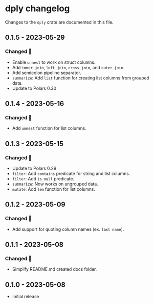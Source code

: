 # dply changelog
Changes to the `dply` crate are documented in this file.

## 0.1.5 - 2023-05-29
### Changed 🔧
* Enable `unnest` to work on struct columns.
* Add `inner_join`, `left_join`, `cross_join`, and `outer_join`.
* Add semicolon pipeline separator.
* `summarize`: Add `list` function for creating list columns from grouped data.
* Update to Polars 0.30

## 0.1.4 - 2023-05-16
### Changed 🔧
* Add `unnest` function for list columns.

## 0.1.3 - 2023-05-15
### Changed 🔧
* Update to Polars 0.29
* `filter`: Add `contains` predicate for string and list columns.
* `filter`: Add `is_null` predicate.
* `summarize`: Now works on ungrouped data.
* `mutate`: Add `len` function for list columns.

## 0.1.2 - 2023-05-09
### Changed 🔧
* Add support for quoting column names (ex. `last name`).

## 0.1.1 - 2023-05-08
### Changed 🔧
* Simplify README.md created docs folder.

## 0.1.0 - 2023-05-08
* Initial release
